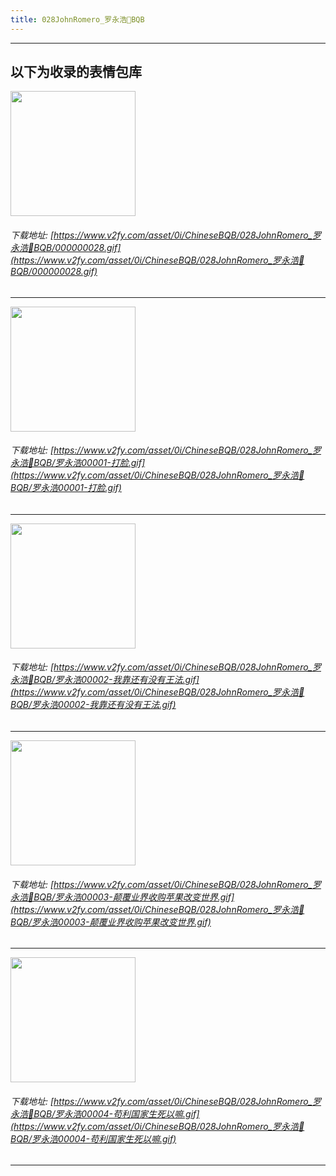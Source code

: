```yaml
---
title: 028JohnRomero_罗永浩🔨BQB
---
```


------
## 以下为收录的表情包库

<!-- more -->

<img height='200px' style='height:200px;'  src='https://www.v2fy.com/asset/0i/ChineseBQB/028JohnRomero_罗永浩🔨BQB/000000028.gif' data-original='https://www.v2fy.com/asset/0i/ChineseBQB/028JohnRomero_罗永浩🔨BQB/000000028.gif' /><br/><h6>下载地址: [https://www.v2fy.com/asset/0i/ChineseBQB/028JohnRomero_罗永浩🔨BQB/000000028.gif](https://www.v2fy.com/asset/0i/ChineseBQB/028JohnRomero_罗永浩🔨BQB/000000028.gif)</h6><hr/><img height='200px' style='height:200px;'  src='https://www.v2fy.com/asset/0i/ChineseBQB/028JohnRomero_罗永浩🔨BQB/罗永浩00001-打脸.gif' data-original='https://www.v2fy.com/asset/0i/ChineseBQB/028JohnRomero_罗永浩🔨BQB/罗永浩00001-打脸.gif' /><br/><h6>下载地址: [https://www.v2fy.com/asset/0i/ChineseBQB/028JohnRomero_罗永浩🔨BQB/罗永浩00001-打脸.gif](https://www.v2fy.com/asset/0i/ChineseBQB/028JohnRomero_罗永浩🔨BQB/罗永浩00001-打脸.gif)</h6><hr/><img height='200px' style='height:200px;'  src='https://www.v2fy.com/asset/0i/ChineseBQB/028JohnRomero_罗永浩🔨BQB/罗永浩00002-我靠还有没有王法.gif' data-original='https://www.v2fy.com/asset/0i/ChineseBQB/028JohnRomero_罗永浩🔨BQB/罗永浩00002-我靠还有没有王法.gif' /><br/><h6>下载地址: [https://www.v2fy.com/asset/0i/ChineseBQB/028JohnRomero_罗永浩🔨BQB/罗永浩00002-我靠还有没有王法.gif](https://www.v2fy.com/asset/0i/ChineseBQB/028JohnRomero_罗永浩🔨BQB/罗永浩00002-我靠还有没有王法.gif)</h6><hr/><img height='200px' style='height:200px;'  src='https://www.v2fy.com/asset/0i/ChineseBQB/028JohnRomero_罗永浩🔨BQB/罗永浩00003-颠覆业界收购苹果改变世界.gif' data-original='https://www.v2fy.com/asset/0i/ChineseBQB/028JohnRomero_罗永浩🔨BQB/罗永浩00003-颠覆业界收购苹果改变世界.gif' /><br/><h6>下载地址: [https://www.v2fy.com/asset/0i/ChineseBQB/028JohnRomero_罗永浩🔨BQB/罗永浩00003-颠覆业界收购苹果改变世界.gif](https://www.v2fy.com/asset/0i/ChineseBQB/028JohnRomero_罗永浩🔨BQB/罗永浩00003-颠覆业界收购苹果改变世界.gif)</h6><hr/><img height='200px' style='height:200px;'  src='https://www.v2fy.com/asset/0i/ChineseBQB/028JohnRomero_罗永浩🔨BQB/罗永浩00004-苟利国家生死以嘛.gif' data-original='https://www.v2fy.com/asset/0i/ChineseBQB/028JohnRomero_罗永浩🔨BQB/罗永浩00004-苟利国家生死以嘛.gif' /><br/><h6>下载地址: [https://www.v2fy.com/asset/0i/ChineseBQB/028JohnRomero_罗永浩🔨BQB/罗永浩00004-苟利国家生死以嘛.gif](https://www.v2fy.com/asset/0i/ChineseBQB/028JohnRomero_罗永浩🔨BQB/罗永浩00004-苟利国家生死以嘛.gif)</h6><hr/>